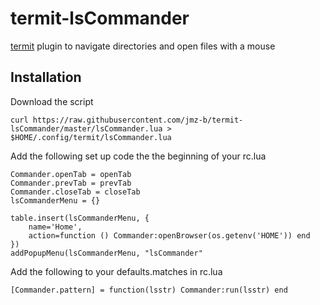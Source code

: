 # termit-lsCommander
[termit](https://github.com/nonstop/termit) plugin to navigate directories and open files with a mouse

## Installation
Download the script

    curl https://raw.githubusercontent.com/jmz-b/termit-lsCommander/master/lsCommander.lua >  $HOME/.config/termit/lsCommander.lua

Add the following set up code the the beginning of your rc.lua
```
Commander.openTab = openTab
Commander.prevTab = prevTab
Commander.closeTab = closeTab
lsCommanderMenu = {}

table.insert(lsCommanderMenu, {
	name='Home',
	action=function () Commander:openBrowser(os.getenv('HOME')) end 
})
addPopupMenu(lsCommanderMenu, "lsCommander"
```

Add the following to your defaults.matches in rc.lua

    [Commander.pattern] = function(lsstr) Commander:run(lsstr) end

